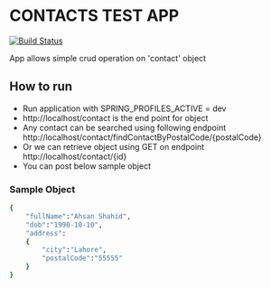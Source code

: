# CONTACTS TEST APP


[![Build Status](https://travis-ci.org/joemccann/dillinger.svg?branch=master)](https://travis-ci.org/joemccann/dillinger)

App allows simple crud operation on 'contact' object

## How to run

- Run application with SPRING_PROFILES_ACTIVE = dev 
- http://localhost/contact is the end point for object
- Any contact can be searched using following endpoint http://localhost/contact/findContactByPostalCode/{postalCode}
- Or we can retrieve object using GET on endpoint http://localhost/contact/{id}
- You can post below sample object
### Sample Object

```sh
{
    "fullName":"Ahsan Shahid",
    "dob":"1990-10-10",
    "address":
    {
        "city":"Lahore",
        "postalCode":"55555"
    }
}
